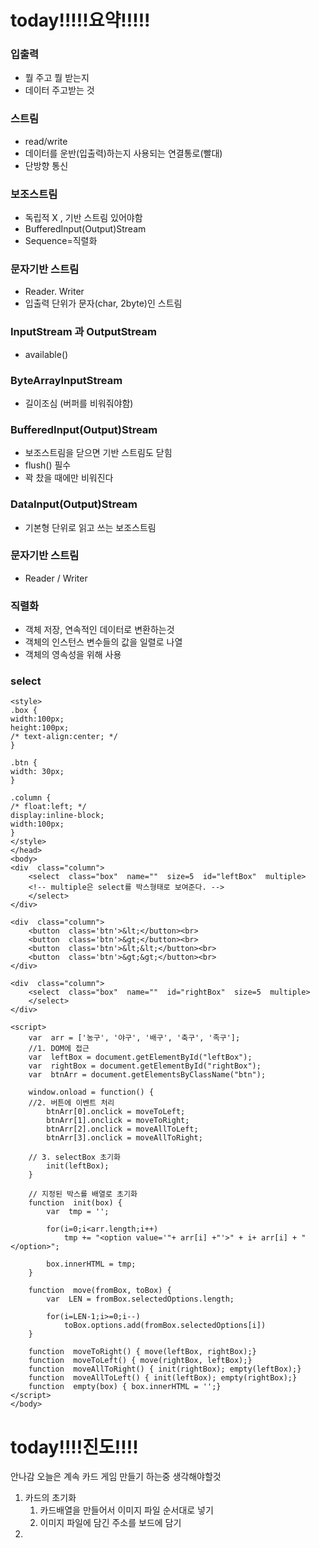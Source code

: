 

# today!!!!!요약!!!!!

### 입출력

- 뭘 주고 뭘 받는지
- 데이터 주고받는 것

### 스트림

- read/write 
- 데이터를 운반(입출력)하는지 사용되는 연결통로(빨대)
- 단방향 통신

### 보조스트림

- 독립적 X , 기반 스트림 있어야함
- BufferedInput(Output)Stream
- Sequence=직렬화

### 문자기반 스트림

- Reader. Writer
- 입출력 단위가 문자(char, 2byte)인 스트림


### InputStream 과 OutputStream

- available()

### ByteArrayInputStream

- 길이조심 (버퍼를 비워줘야함)

### BufferedInput(Output)Stream

- 보조스트림을 닫으면 기반 스트림도 닫힘
- flush() 필수
- 꽉 찼을 때에만 비워진다

### DataInput(Output)Stream

- 기본형 단위로 읽고 쓰는 보조스트림


### 문자기반 스트림

- Reader / Writer

### 직렬화

- 객체 저장, 연속적인 데이터로 변환하는것
- 객체의 인스턴스 변수들의 값을 일렬로 나열
- 객체의 영속성을 위해 사용

### select
```
<style>
.box {
width:100px;
height:100px;
/* text-align:center; */
}

.btn {
width: 30px;
}

.column {
/* float:left; */
display:inline-block;
width:100px;
}
</style>
</head>
<body>
<div  class="column">
	<select  class="box"  name=""  size=5  id="leftBox"  multiple>  
	<!-- multiple은 select를 박스형태로 보여준다. -->
	</select>
</div>

<div  class="column">
	<button  class='btn'>&lt;</button><br>
	<button  class='btn'>&gt;</button><br>
	<button  class='btn'>&lt;&lt;</button><br>
	<button  class='btn'>&gt;&gt;</button><br>
</div>

<div  class="column">
	<select  class="box"  name=""  id="rightBox"  size=5  multiple>
	</select>
</div>

<script>
	var  arr = ['농구', '야구', '배구', '축구', '족구'];
	//1. DOM에 접근
	var  leftBox = document.getElementById("leftBox");
	var  rightBox = document.getElementById("rightBox");
	var  btnArr = document.getElementsByClassName("btn");

	window.onload = function() {
	//2. 버튼에 이벤트 처리
		btnArr[0].onclick = moveToLeft;
		btnArr[1].onclick = moveToRight;
		btnArr[2].onclick = moveAllToLeft;
		btnArr[3].onclick = moveAllToRight;

	// 3. selectBox 초기화
		init(leftBox);
	}

	// 지정된 박스를 배열로 초기화
	function  init(box) {
		var  tmp = '';

		for(i=0;i<arr.length;i++)
			tmp += "<option value='"+ arr[i] +"'>" + i+ arr[i] + "</option>";
		
		box.innerHTML = tmp;
	}

	function  move(fromBox, toBox) {
		var  LEN = fromBox.selectedOptions.length;

		for(i=LEN-1;i>=0;i--)
			toBox.options.add(fromBox.selectedOptions[i])
	}

	function  moveToRight() { move(leftBox, rightBox);}
	function  moveToLeft() { move(rightBox, leftBox);}
	function  moveAllToRight() { init(rightBox); empty(leftBox);}
	function  moveAllToLeft() { init(leftBox); empty(rightBox);}
	function  empty(box) { box.innerHTML = '';}
</script>
</body>
```
# today!!!!진도!!!!
안나감
오늘은 계속 카드 게임 만들기 하는중
생각해야할것

1. 카드의 초기화
	1. 카드배열을 만들어서 이미지 파일 순서대로 넣기
	2. 이미지 파일에 담긴 주소를 보드에 담기
2. 
<!--stackedit_data:
eyJoaXN0b3J5IjpbLTgyODU1NTc0MCwtMTAwOTM4NDU5MiwtMT
IzMTE3MTI5OCwtMTM2MTY4NzQ3MiwxMjI1NjcyMzY3LC0xNjc5
NDEyMDc5XX0=
-->